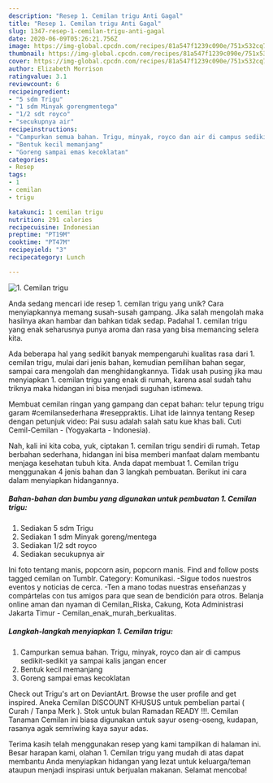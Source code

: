 ```yaml
---
description: "Resep 1. Cemilan trigu Anti Gagal"
title: "Resep 1. Cemilan trigu Anti Gagal"
slug: 1347-resep-1-cemilan-trigu-anti-gagal
date: 2020-06-09T05:26:21.756Z
image: https://img-global.cpcdn.com/recipes/81a547f1239c090e/751x532cq70/1-cemilan-trigu-foto-resep-utama.jpg
thumbnail: https://img-global.cpcdn.com/recipes/81a547f1239c090e/751x532cq70/1-cemilan-trigu-foto-resep-utama.jpg
cover: https://img-global.cpcdn.com/recipes/81a547f1239c090e/751x532cq70/1-cemilan-trigu-foto-resep-utama.jpg
author: Elizabeth Morrison
ratingvalue: 3.1
reviewcount: 6
recipeingredient:
- "5 sdm Trigu"
- "1 sdm Minyak gorengmentega"
- "1/2 sdt royco"
- "secukupnya air"
recipeinstructions:
- "Campurkan semua bahan. Trigu, minyak, royco dan air di campus sedikit-sedikit ya sampai kalis jangan encer"
- "Bentuk kecil memanjang"
- "Goreng sampai emas kecoklatan"
categories:
- Resep
tags:
- 1
- cemilan
- trigu

katakunci: 1 cemilan trigu 
nutrition: 291 calories
recipecuisine: Indonesian
preptime: "PT19M"
cooktime: "PT47M"
recipeyield: "3"
recipecategory: Lunch

---
```



![1. Cemilan trigu](https://img-global.cpcdn.com/recipes/81a547f1239c090e/751x532cq70/1-cemilan-trigu-foto-resep-utama.jpg)

Anda sedang mencari ide resep 1. cemilan trigu yang unik? Cara menyiapkannya memang susah-susah gampang. Jika salah mengolah maka hasilnya akan hambar dan bahkan tidak sedap. Padahal 1. cemilan trigu yang enak seharusnya punya aroma dan rasa yang bisa memancing selera kita.

Ada beberapa hal yang sedikit banyak mempengaruhi kualitas rasa dari 1. cemilan trigu, mulai dari jenis bahan, kemudian pemilihan bahan segar, sampai cara mengolah dan menghidangkannya. Tidak usah pusing jika mau menyiapkan 1. cemilan trigu yang enak di rumah, karena asal sudah tahu triknya maka hidangan ini bisa menjadi suguhan istimewa.

Membuat cemilan ringan yang gampang dan cepat bahan: telur tepung trigu garam #cemilansederhana #reseppraktis. Lihat ide lainnya tentang Resep dengan petunjuk video: Pai susu adalah salah satu kue khas bali. Cuti Cemil-Cemilan - (Yogyakarta - Indonesia).


Nah, kali ini kita coba, yuk, ciptakan 1. cemilan trigu sendiri di rumah. Tetap berbahan sederhana, hidangan ini bisa memberi manfaat dalam membantu menjaga kesehatan tubuh kita. Anda dapat membuat 1. Cemilan trigu menggunakan 4 jenis bahan dan 3 langkah pembuatan. Berikut ini cara dalam menyiapkan hidangannya.

<!--inarticleads1-->

##### Bahan-bahan dan bumbu yang digunakan untuk pembuatan 1. Cemilan trigu:

1. Sediakan 5 sdm Trigu
1. Sediakan 1 sdm Minyak goreng/mentega
1. Sediakan 1/2 sdt royco
1. Sediakan secukupnya air


Ini foto tentang manis, popcorn asin, popcorn manis. Find and follow posts tagged cemilan on Tumblr. Category: Komunikasi. -Sigue todos nuestros eventos y noticias de cerca. -Ten a mano todas nuestras enseñanzas y compártelas con tus amigos para que sean de bendición para otros. Belanja online aman dan nyaman di Cemilan_Riska, Cakung, Kota Administrasi Jakarta Timur - Cemilan_enak_murah_berkualitas. 

<!--inarticleads2-->

##### Langkah-langkah menyiapkan 1. Cemilan trigu:

1. Campurkan semua bahan. Trigu, minyak, royco dan air di campus sedikit-sedikit ya sampai kalis jangan encer
1. Bentuk kecil memanjang
1. Goreng sampai emas kecoklatan


Check out Trigu&#39;s art on DeviantArt. Browse the user profile and get inspired. Aneka Cemilan DISCOUNT KHUSUS untuk pembelian partai ( Curah / Tanpa Merk ). Stok untuk bulan Ramadan READY !!!. Cemilan Tanaman Cemilan ini biasa digunakan untuk sayur oseng-oseng, kudapan, rasanya agak semriwing kaya sayur adas. 

Terima kasih telah menggunakan resep yang kami tampilkan di halaman ini. Besar harapan kami, olahan 1. Cemilan trigu yang mudah di atas dapat membantu Anda menyiapkan hidangan yang lezat untuk keluarga/teman ataupun menjadi inspirasi untuk berjualan makanan. Selamat mencoba!
